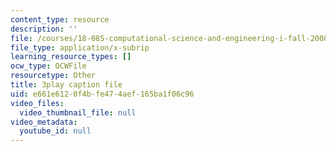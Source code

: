 ```yaml
---
content_type: resource
description: ''
file: /courses/18-085-computational-science-and-engineering-i-fall-2008/e661e6120f4bfe474aef165ba1f06c96_-agCn_nWztQ.srt
file_type: application/x-subrip
learning_resource_types: []
ocw_type: OCWFile
resourcetype: Other
title: 3play caption file
uid: e661e612-0f4b-fe47-4aef-165ba1f06c96
video_files:
  video_thumbnail_file: null
video_metadata:
  youtube_id: null
---
```

